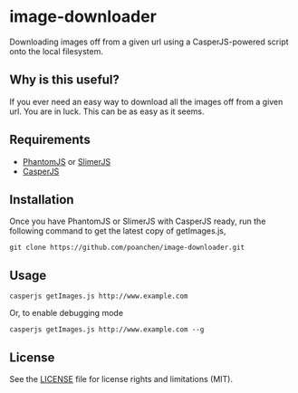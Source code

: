 # image-downloader
Downloading images off from a given url using a CasperJS-powered script onto the local filesystem.

## Why is this useful?

If you ever need an easy way to download all the images off from a given url. You are in luck. This can be as easy as it seems.

## Requirements

- [PhantomJS](http://phantomjs.org/) or [SlimerJS](https://slimerjs.org/)
- [CasperJS](http://casperjs.org/)

## Installation

Once you have PhantomJS or SlimerJS with CasperJS ready, run the following command to get the latest copy of getImages.js,

```
git clone https://github.com/poanchen/image-downloader.git
```

## Usage

```
casperjs getImages.js http://www.example.com
```

Or, to enable debugging mode

```
casperjs getImages.js http://www.example.com --g
```

## License

See the [LICENSE](LICENSE.md) file for license rights and limitations (MIT).
